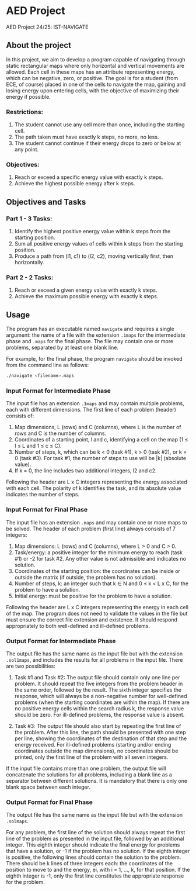 # AED Project

AED Project 24/25: IST-NAVIGATE

## About the project
In this project, we aim to develop a program capable of navigating through static rectangular maps where only horizontal and vertical movements are allowed. Each cell in these maps has an attribute representing energy, which can be negative, zero, or positive. The goal is for a student (from ECE, of course) placed in one of the cells to navigate the map, gaining and losing energy upon entering cells, with the objective of maximizing their energy if possible.

### Restrictions:
1. The student cannot use any cell more than once, including the starting cell.
2. The path taken must have exactly k steps, no more, no less.
3. The student cannot continue if their energy drops to zero or below at any point.

### Objectives:
1. Reach or exceed a specific energy value with exactly k steps.
2. Achieve the highest possible energy after k steps.

## Objectives and Tasks
### Part 1 - 3 Tasks:
1. Identify the highest positive energy value within k steps from the starting position.
2. Sum all positive energy values of cells within k steps from the starting position.
3. Produce a path from (l1, c1) to (l2, c2), moving vertically first, then horizontally.

### Part 2 - 2 Tasks:
1. Reach or exceed a given energy value with exactly k steps.
2. Achieve the maximum possible energy with exactly k steps.

## Usage
The program has an executable named `navigate` and requires a single argument: the name of a file with the extension `.1maps` for the intermediate phase and `.maps` for the final phase. The file may contain one or more problems, separated by at least one blank line.

For example, for the final phase, the program `navigate` should be invoked from the command line as follows:
```sh
./navigate <filename>.maps
```


### Input Format for Intermediate Phase
The input file has an extension `.1maps` and may contain multiple problems, each with different dimensions. The first line of each problem (header) consists of:
1. Map dimensions, L (rows) and C (columns), where L is the number of rows and C is the number of columns.
2. Coordinates of a starting point, l and c, identifying a cell on the map (1 ≤ l ≤ L and 1 ≤ c ≤ C).
3. Number of steps, k, which can be k < 0 (task #1), k > 0 (task #2), or k = 0 (task #3). For task #1, the number of steps to use will be |k| (absolute value).
4. If k = 0, the line includes two additional integers, l2 and c2.

Following the header are L x C integers representing the energy associated with each cell. The polarity of k identifies the task, and its absolute value indicates the number of steps.

### Input Format for Final Phase
The input file has an extension `.maps` and may contain one or more maps to be solved. The header of each problem (first line) always consists of 7 integers:
1. Map dimensions: L (rows) and C (columns), where L > 0 and C > 0.
2. Task/energy: a positive integer for the minimum energy to reach (task #1) or -2 for task #2. Any other value is not admissible and indicates no solution.
3. Coordinates of the starting position: the coordinates can be inside or outside the matrix (if outside, the problem has no solution).
4. Number of steps, k: an integer such that k ∈ N and 0 ≤ k < L x C, for the problem to have a solution.
5. Initial energy: must be positive for the problem to have a solution.

Following the header are L x C integers representing the energy in each cell of the map. The program does not need to validate the values in the file but must ensure the correct file extension and existence. It should respond appropriately to both well-defined and ill-defined problems.

### Output Format for Intermediate Phase
The output file has the same name as the input file but with the extension `.sol1maps`, and includes the results for all problems in the input file. There are two possibilities:

1. Task #1 and Task #2: The output file should contain only one line per problem. It should repeat the five integers from the problem header in the same order, followed by the result. The sixth integer specifies the response, which will always be a non-negative number for well-defined problems (when the starting coordinates are within the map). If there are no positive energy cells within the search radius k, the response value should be zero. For ill-defined problems, the response value is absent.

2. Task #3: The output file should also start by repeating the first line of the problem. After this line, the path should be presented with one step per line, showing the coordinates of the destination of that step and the energy received. For ill-defined problems (starting and/or ending coordinates outside the map dimensions), no coordinates should be printed, only the first line of the problem with all seven integers.

If the input file contains more than one problem, the output file will concatenate the solutions for all problems, including a blank line as a separator between different solutions. It is mandatory that there is only one blank space between each integer.

### Output Format for Final Phase
The output file has the same name as the input file but with the extension `.solmaps`.

For any problem, the first line of the solution should always repeat the first line of the problem as presented in the input file, followed by an additional integer. This eighth integer should indicate the final energy for problems that have a solution, or -1 if the problem has no solution. If the eighth integer is positive, the following lines should contain the solution to the problem. There should be k lines of three integers each: the coordinates of the position to move to and the energy, ei, with i = 1, ..., k, for that position. If the eighth integer is -1, only the first line constitutes the appropriate response for the problem.
